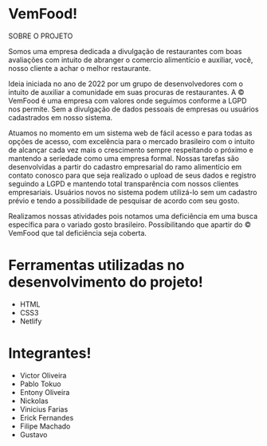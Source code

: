 # VemFood!

SOBRE O PROJETO

Somos uma empresa dedicada a divulgação de restaurantes com boas avaliações com intuito de abranger o comercio alimentício e auxiliar, você, nosso cliente a achar o melhor restaurante.

Ideia iniciada no ano de 2022 por um grupo de desenvolvedores com o intuito de auxiliar a comunidade em suas procuras de restaurantes. A © VemFood é uma empresa com valores onde seguimos conforme a LGPD nos permite. Sem a divulgação de dados pessoais de empresas ou usuários cadastrados em nosso sistema.

Atuamos no momento em um sistema web de fácil acesso e para todas as opções de acesso, com excelência para o mercado brasileiro com o intuito de alcançar cada vez mais o crescimento sempre respeitando o próximo e mantendo a seriedade como uma empresa formal.
Nossas tarefas são desenvolvidas a partir do cadastro empresarial do ramo alimentício em contato conosco para que seja realizado o upload de seus dados e registro seguindo a LGPD e mantendo total transparência com nossos clientes empresariais.
Usuários novos no sistema podem utilizá-lo sem um cadastro prévio e tendo a possibilidade de pesquisar de acordo com seu gosto.

Realizamos nossas atividades pois notamos uma deficiência em uma busca específica para o variado gosto brasileiro. Possibilitando que apartir do © VemFood que tal deficiência seja coberta.

# Ferramentas utilizadas no desenvolvimento do projeto!

- HTML
- CSS3
- Netlify

# Integrantes!

- Victor Oliveira
- Pablo Tokuo
- Entony Oliveira
- Nickolas
- Vinicius Farias
- Erick Fernandes
- Filipe Machado
- Gustavo
